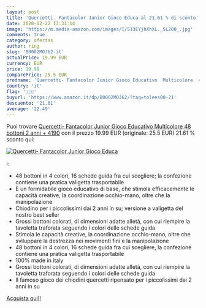 ```yaml
---
layout: post
title: 'Quercetti- Fantacolor Junior Gioco Educa al 21.61 % di sconto'
date: 2020-12-22 13:31:14
image: 'https://m.media-amazon.com/images/I/513EYjhXhXL._SL200_.jpg'
comments: true
category: ofertas
author: ring
slug: 'B0002MOJ62-it'
actualPrice: 19.99 EUR
currency: EUR
price: 19.99
comparePrice: 25.5 EUR
prodname: 'Quercetti- Fantacolor Junior Gioco Educativo  Multicolore  48 bottoni  2 anni +  4190'
country: 'it'
flag: '🇮🇹'
buyurl: 'https://www.amazon.it/dp/B0002MOJ62/?tag=tolees00-21'
descuento: '21.61'
average: '22.49'
---
```


Puoi trovare [Quercetti- Fantacolor Junior Gioco Educativo  Multicolore  48 bottoni  2 anni +  4190](https://www.amazon.it/dp/B0002MOJ62/?tag=tolees00-21) con il prezzo 19.99 EUR (originale: 25.5 EUR) 21.61 % sconto qui:

[![Quercetti- Fantacolor Junior Gioco Educa](https://m.media-amazon.com/images/I/513EYjhXhXL._SL200_.jpg)](https://www.amazon.it/dp/B0002MOJ62/?tag=tolees00-21)

ℹ️:

- 48 bottoni in 4 colori, 16 schede guida fra cui scegliere; la confezione contiene una pratica valigetta trasportabile
- È un formidabile gioco educativo di base, che stimola efficacemente le capacità creative, la coordinazione occhio-mano, oltre che la manipolazione
- Chiodino per i piccolissimi dai 2 anni in su; versione a valigetta del nostro best seller
- Grossi bottoni colorati, di dimensioni adatte alletà, con cui riempire la tavoletta traforata seguendo i colori delle schede guida
- Stimola le capacità creative, la coordinazione occhio-mano, oltre che sviluppare la destrezza nei movimenti fini e la manipolazione
- 48 bottoni in 4 colori, 16 schede guida fra cui scegliere, la confezione contiene una pratica valigetta trasportabile
- 100% made in italy
- Grossi bottoni colorati, di dimensioni adatte alletà, con cui riempire la tavoletta traforata seguendo i colori delle schede guida
- Il famoso gioco dei chiodini quercetti ripensato per i piccolissimi dai 2 anni in su

[Acquista qui!!](https://www.amazon.it/dp/B0002MOJ62/?tag=tolees00-21)
